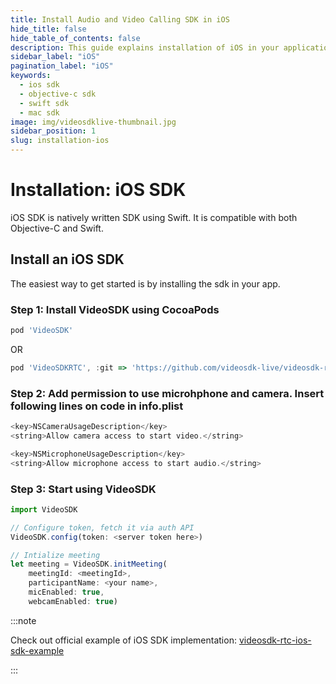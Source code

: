 ```yaml
---
title: Install Audio and Video Calling SDK in iOS
hide_title: false
hide_table_of_contents: false
description: This guide explains installation of iOS in your application. it is compatible with both objective-c and swift.
sidebar_label: "iOS"
pagination_label: "iOS"
keywords:
  - ios sdk
  - objective-c sdk
  - swift sdk
  - mac sdk
image: img/videosdklive-thumbnail.jpg
sidebar_position: 1
slug: installation-ios
---
```


# Installation: iOS SDK
iOS SDK is natively written SDK using Swift. It is compatible with both Objective-C and Swift. 

## Install an iOS SDK

The easiest way to get started is by installing the sdk in your app.

### Step 1: Install VideoSDK using CocoaPods

```js 
pod 'VideoSDK'
```
OR
```js
pod 'VideoSDKRTC', :git => 'https://github.com/videosdk-live/videosdk-rtc-ios-sdk.git'
```

### Step 2: Add permission to use microhphone and camera. Insert following lines on code in info.plist

```js title="info.plist"
<key>NSCameraUsageDescription</key>
<string>Allow camera access to start video.</string>

<key>NSMicrophoneUsageDescription</key>
<string>Allow microphone access to start audio.</string>
```

### Step 3: Start using VideoSDK

```js title="Example"
import VideoSDK

// Configure token, fetch it via auth API
VideoSDK.config(token: <server token here>)

// Intialize meeting
let meeting = VideoSDK.initMeeting(
    meetingId: <meetingId>,
    participantName: <your name>,
    micEnabled: true,
    webcamEnabled: true)
```

:::note

Check out official example of iOS SDK implementation: [videosdk-rtc-ios-sdk-example](https://github.com/videosdk-live/videosdk-rtc-ios-sdk-example)

:::